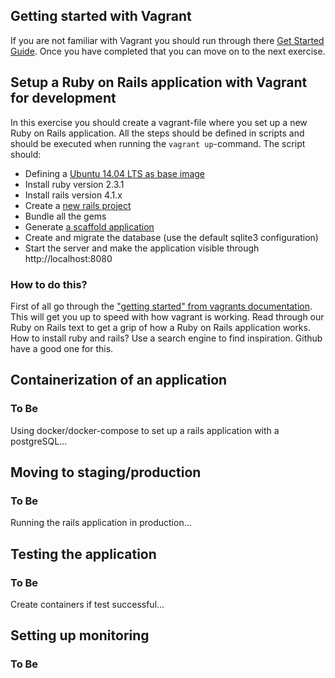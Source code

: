 ## Getting started with Vagrant
If you are not familiar with Vagrant you should run through there [Get Started Guide](https://www.vagrantup.com/docs/getting-started/).
Once you have completed that you can move on to the next exercise.

## Setup a Ruby on Rails application with Vagrant for development
In this exercise you should create a vagrant-file where you set up a new Ruby on Rails application. All the steps should be defined in scripts and should be executed when running the `vagrant up`-command. The script should:

* Defining a [Ubuntu 14.04 LTS as base image](https://atlas.hashicorp.com/ubuntu)
* Install ruby version 2.3.1
* Install rails version 4.1.x
* Create a [new rails project ](http://guides.rubyonrails.org/command_line.html#rails-new)
* Bundle all the gems
* Generate [a scaffold application](http://guides.rubyonrails.org/command_line.html#rails-generate)
* Create and migrate the database (use the default sqlite3 configuration)
* Start the server and make the application visible through http://localhost:8080


### How to do this?
First of all go through the ["getting started" from vagrants documentation](https://www.vagrantup.com/docs/getting-started/). This will get you up to speed with how vagrant is working. Read through our Ruby on Rails text to get a grip of how a Ruby on Rails application works. How to install ruby and rails? Use a search engine to find inspiration. Github have a good one for this.

## Containerization of an application

### To Be
Using docker/docker-compose to set up a rails application with a postgreSQL...

## Moving to staging/production

### To Be
Running the rails application in production...

## Testing the application

### To Be
Create containers if test successful...

## Setting up monitoring

### To Be
